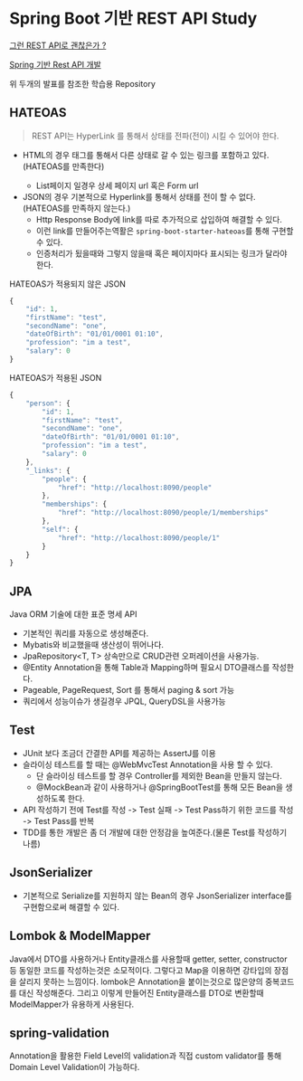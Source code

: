 # Spring Boot 기반 REST API Study

[그런 REST API로 괜찮은가 ?](https://www.youtube.com/watch?v=RP_f5dMoHFc)

[Spring 기반 Rest API 개발](https://www.slideshare.net/whiteship/rest-api-development-with-spring?fbclid=IwAR0wnUarkLf73P4EZtPyA_ikKcuuG-cWDs6xDxcrlwfqLoLxtZmOJEYcA7c)

위 두개의 발표를 참조한 학습용 Repository 

## HATEOAS 

> REST API는 HyperLink 를 통해서 상태를 전파(전이) 시킬 수 있어야 한다.

* HTML의 경우 <a>태그를 통해서 다른 상태로 갈 수 있는 링크를 포함하고 있다. (HATEOAS를 만족한다)
    * List페이지 일경우 상세 페이지 url 혹은 Form url 
* JSON의 경우 기본적으로 Hyperlink를 통해서 상태를 전이 할 수 없다.(HATEOAS를 만족하지 않는다.)
    * Http Response Body에 link를 따로 추가적으로 삽입하여 해결할 수 있다. 
    * 이런 link를 만들어주는역활은 `spring-boot-starter-hateoas`를 통해 구현할 수 있다. 
    * 인증처리가 됬을때와 그렇지 않을때 혹은 페이지마다 표시되는 링크가 달라야 한다. 
    
HATEOAS가 적용되지 않은 JSON
```javascript
{
    "id": 1,
    "firstName": "test",
    "secondName": "one",
    "dateOfBirth": "01/01/0001 01:10",
    "profession": "im a test",
    "salary": 0
}
```

HATEOAS가 적용된 JSON
```javascript
{
	"person": {
		"id": 1,
		"firstName": "test",
		"secondName": "one",
		"dateOfBirth": "01/01/0001 01:10",
		"profession": "im a test",
		"salary": 0
	},
	"_links": {
		"people": {
			"href": "http://localhost:8090/people"
		},
		"memberships": {
			"href": "http://localhost:8090/people/1/memberships"
		},
		"self": {
			"href": "http://localhost:8090/people/1"
		}
	}
}
```

## JPA
Java ORM 기술에 대한 표준 명세 API
* 기본적인 쿼리를 자동으로 생성해준다. 
* Mybatis와 비교했을때 생산성이 뛰어나다. 
* JpaRepository<T, T> 상속만으로 CRUD관련 오퍼레이션을 사용가능.
* @Entity Annotation을 통해 Table과 Mapping하며 필요시 DTO클래스를 작성한다. 
* Pageable, PageRequest, Sort 를 통해서 paging & sort 가능  
* 쿼리에서 성능이슈가 생길경우 JPQL, QueryDSL을 사용가능 


## Test 
* JUnit 보다 조금더 간결한 API를 제공하는 AssertJ를 이용
* 슬라이싱 테스트를 할 때는 @WebMvcTest Annotation을 사용 할 수 있다. 
    * 단 슬라이싱 테스트를 할 경우 Controller를 제외한 Bean을 만들지 않는다. 
    * @MockBean과 같이 사용하거나 @SpringBootTest를 통해 모든 Bean을 생성하도록 한다. 
* API 작성하기 전에 Test를 작성 -> Test 실패 -> Test Pass하기 위한 코드를 작성 -> Test Pass를 반복 
* TDD를 통한 개발은 좀 더 개발에 대한 안정감을 높여준다.(물론 Test를 작성하기 나름)

## JsonSerializer 
* 기본적으로 Serialize를 지원하지 않는 Bean의 경우 JsonSerializer interface를 구현함으로써 해결할 수 있다.

## Lombok & ModelMapper
Java에서 DTO를 사용하거나 Entity클래스를 사용할때 getter, setter, constructor등 동일한 코드를 작성하는것은 소모적이다. 
그렇다고 Map을 이용하면 강타입의 장점을 살리지 못하는 느낌이다. 
lombok은 Annotation을 붙이는것으로 많은양의 중복코드를 대신 작성해준다. 
그리고 이렇게 만들어진 Entity클래스를 DTO로 변환할때 ModelMapper가 유용하게 사용된다. 

## spring-validation 
Annotation을 활용한 Field Level의 validation과 직접 custom validator를 통해 Domain Level Validation이 가능하다. 


